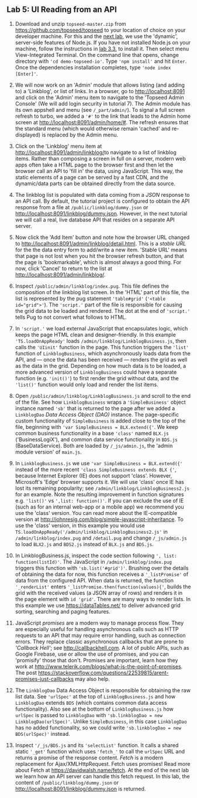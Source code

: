 ## Lab 5: UI Reading from an API

1. Download and unzip `topseed-master.zip` from <a href='https://github.com/topseed/topseed' target='_blank'>https://github.com/topseed/topseed</a> to your location of choice on your developer machine. For this and the [next lab](./6-write/), we use the 'dynamic', server-side features of Node.js. If you have not installed Node.js on your machine, follow the instructions in [lab 3.3.](./3-goLive/) to install it. Then select menu View-Integrated Terminal. On the command line that opens, change directory with `'cd demo-topseed-io'`. Type `'npm install'` and hit `Enter`. Once the dependencies installation completes, type `'node index [Enter]'`.

2. We will now work on an 'Admin' module that allows listing (and adding to) a 'Linkblog', or list of links. In a browser, go to <a href='http://localhost:8091' target='_blank'>http://localhost:8091</a> and click on the 'Admin' menu item to navigate to the 'Topseed Admin Console' (We will add login security in tutorial 7). The Admin module has its own appshell and menu (see `/_part/admin/`). To signal a full screen refresh to turbo, we added a `'#'` to the link that leads to the Admin home screen at <a href='http://localhost:8091/admin/home/#' target='_blank'>http://localhost:8091/admin/home/#</a>. The refresh ensures that the standard menu (which would otherwise remain 'cached' and re-displayed) is replaced by the Admin menu. 

3. Click on the 'Linkblog' menu item at <a href='http://localhost:8091/admin/linkblog/' target='_blank'>http://localhost:8091/admin/linkblog/</a>to navigate to a list of linkblog items. Rather than composing a screen in full on a server, modern web apps often take a HTML page to the browser first and then let the browser call an API to 'fill in' the data, using JavaScript. This way, the static elements of a page can be served by a fast CDN, and the dynamic/data parts can be obtained directly from the data source.

4. The linkblog list is populated with data coming from a _JSON_ response to an API call. By default, the tutorial project is configured to obtain the API response from a file at `/public/linkblog/dummy.json` or <a href='http://localhost:8091/linkblog/dummy.json' target='_blank'>http://localhost:8091/linkblog/dummy.json</a>. However, in the next tutorial we will call a real, live database API that resides on a separate API server. 

5. Now click the 'Add Item' button and note how the browser URL changed to <a href='http://localhost:8091/admin/linkblog/detail.html' target='_blank'>http://localhost:8091/admin/linkblog/detail.html</a>. This is a _stable URL_ for the the data entry form to add/write a new item. 'Stable URL' means that page is not lost when you hit the browser refresh button, and that the page is 'bookmarkable', which is almost always a good thing. For now, click 'Cancel' to return to the list at <a href='http://localhost:8091/admin/linkblog/' target='_blank'>http://localhost:8091/admin/linkblog/</a>.

6. Inspect `/public/admin/linkblog/index.pug`. This file defines the composition of the linkblog list screen. In the 'HTML' part of this file, the list is represented by the pug statement `'table#grid'` (`'<table id="grid">'`). The `'script.'` part of the file is responsible for causing the grid data to be loaded and rendered. The dot at the end of `'script.'` tells Pug to not convert what follows to HTML. 

7. In `'script.'` we load external JavaScript that encapsulates logic, which keeps the page HTML clean and designer-friendly. In this example `'TS.loadOnAppReady'` loads `/admin/linkblog/LinkblogBusiness.js`, then calls the `'UIinit'` function in the page. This function triggers the `'list'` function of `LinkblogBusiness`, which asynchronously loads data from the API, and &mdash; once the data has been received &mdash; renders the grid as well as the data in the grid. Depending on how much data is to be loaded, a more advanced version of `LinkblogBusiness` could have a separate function (e.g. `'init()'`) to first render the grid without data, and the `'list()'` function would only load and render the list items.

8. Open `/public/admin/linkblog/LinkblogBusiness.js` and scroll to the end of the file. See how `LinkblogBusiness` wraps a `'SimpleBusiness'` object instance named `'sb'` that is returned to the page after we added a `LinkblogDao` _Data Access Object (DAO)_ instance. The page-specific custom functionality of `SimpleBusiness` is added close to the top of the file, beginning with `'var SimpleBusiness = BLX.extend({'`. We keep common business functionality in a base `'class'` named `BLX.js` ('BusinessLogiX'), and common data service functionality in `BDS.js` (BaseDataService). Both are loaded by `/_js/admin.js`, the 'admin module version' of `main.js`.

9. In `LinkblogBusiness.js` we use `'var SimpleBusiness = BLX.extend({'` instead of the more recent `'class SimpleBusiness extends BLX {'`, because Internet Explorer (IE) does not support 'class'. However, Microsoft's 'Edge' browser supports it. We will use 'class' once IE has lost its remaining popularity; see `/admin/linkblog/LinkblogBusiness2.js` for an example. Note the resulting improvement in function signatures e.g. `'list()'` vs `',list: function()'`. If you can exclude the use of IE (such as for an internal web-app or a mobile app) we recommend you use the 'class' version. You can read more about the IE-compatible version at <a href='http://johnresig.com/blog/simple-javascript-inheritance' target='_blank'>http://johnresig.com/blog/simple-javascript-inheritance</a>. To use the 'class' version, in this example you would use `TS.loadOnAppReady('/admin/linkblog/LinkblogBusiness2.js'` in `/admin/linkblog/index.pug` and `/detail.pug` and change `/_js/admin.js` to load `BLX2.js` and `BDS2.js` instead of `BLX.js` and `BDS.js`.

10. In LinkblogBusiness.js, inspect the code section following `', list: function(listId)'`. The JavaScript in `/admin/linkblog/index.pug` triggers this function with `'sb.list('#grid')'`. Brushing over the details of obtaining the data for now, this function receives a `'_listPromise'` of data from the configured API. When data is returned, the function `'_renderList'` enters `'_listPromise.then(function(values){'`, builds the grid with the received values (a JSON array of rows) and renders it in the page element with `id 'grid'`. There are many ways to render lists. In this example we use <a href='https://dataTables.net/' target='_blank'>https://dataTables.net/</a> to deliver advanced grid sorting, searching and paging features. 

11. JavaScript _promises_ are a modern way to manage process flow. They are especially useful for handling asynchronous calls such as HTTP requests to an API that may require error handling, such as connection errors. They replace classic asynchronous callbacks that are prone to _'Callback Hell'_; see <a href='http://callbackhell.com' target='_blank'>http://callbackhell.com</a>.  A lot of public APIs, such as Google Firebase, use or allow the use of promises, and you can 'promisify' those that don't. Promises are important, learn how they work at <a href='http://www.telerik.com/blogs/what-is-the-point-of-promises' target='_blank'>http://www.telerik.com/blogs/what-is-the-point-of-promises</a>. The post <a href='https://stackoverflow.com/questions/22539815/arent-promises-just-callbacks' target='_blank'>https://stackoverflow.com/questions/22539815/arent-promises-just-callbacks</a> may also help.

12. The `LinkblogDao` Data Access Object is responsible for obtaining the raw list data. See `'urlSpec'` at the top of `LinkblogBusiness.js` and how `LinkblogDao` extends `BDS` (which contains common data access functionality). Also see at the bottom of `LinkblogBusiness.js` how `urlSpec` is passed to `LinkblogDao` with `'sb.linkblogDao = new LinkblogDao(urlSpec)'`. Unlike `SimpleBusiness`, in this case `LinkblogDao` has no added functionality, so we could write `'sb.linkblogDao = new BDS(urlSpec)'` instead.

13. Inspect `'/_js/BDS.js` and its `'selectList'` function. It calls a shared static `'_get'` function which uses `'fetch_'` to call the `urlSpec` URL and returns a promise of the response content. _Fetch_ is a modern replacement for Ajax/XMLHttpRequest. Fetch uses promises! Read more about Fetch at <a href='https://davidwalsh.name/fetch' target='_blank'>https://davidwalsh.name/fetch</a>. At the end of the next lab we learn how an API server can handle this fetch request. In this lab, the content of `/public/linkblog/dummy.json` or <a href='http://localhost:8091/linkblog/dummy.json' target='_blank'>http://localhost:8091/linkblog/dummy.json</a> is returned.

